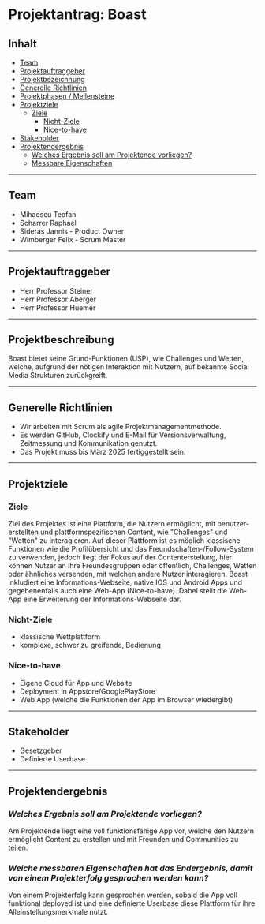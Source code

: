 # Projektantrag: Boast
## Inhalt
- [Team](#team)
- [Projektauftraggeber](#projektauftraggeber)
- [Projektbezeichnung](#projektbezeichnung)
- [Generelle Richtlinien](#richtlinien)
- [Projektphasen / Meilensteine](#meilensteine)
- [Projektziele](#projektziele)
  - [Ziele](#ziele)
	- [Nicht-Ziele](#nichtZiele)
	- [Nice-to-have](#nice)
- [Stakeholder](#stakeholder)
- [Projektendergebnis](#projektendergebnis)
  - [Welches Ergebnis soll am Projektende vorliegen?](#ergebnis)
  - [Messbare Eigenschaften](#messbar)

---

## Team
- Mihaescu Teofan
- Scharrer Raphael
- Sideras Jannis - Product Owner
- Wimberger Felix - Scrum Master

---

## Projektauftraggeber
- Herr Professor Steiner
- Herr Professor Aberger
- Herr Professor Huemer

---

## Projektbeschreibung
Boast bietet seine Grund-Funktionen (USP), wie Challenges und Wetten, welche, aufgrund der nötigen Interaktion mit
Nutzern, auf bekannte Social Media Strukturen zurückgreift.

---

<a id="richtlinien"></a>
## Generelle Richtlinien
- Wir arbeiten mit Scrum als agile Projektmanagementmethode.
- Es werden GitHub, Clockify und E-Mail für Versionsverwaltung, Zeitmessung und Kommunikation genutzt.
- Das Projekt muss bis März 2025 fertiggestellt sein.

---

## Projektziele
### Ziele 
Ziel des Projektes ist eine Plattform, die Nutzern ermöglicht, mit benutzer-erstellten und plattformspezifischen Content,
wie "Challenges" und "Wetten" zu interagieren. Auf dieser Plattform ist es möglich klassische Funktionen wie die
Profilübersicht und das Freundschaften-/Follow-System zu verwenden, jedoch liegt der Fokus auf der Contenterstellung,
hier können Nutzer an ihre Freundesgruppen oder öffentlich, Challenges, Wetten oder ähnliches versenden, mit welchen
andere Nutzer interagieren. Boast inkludiert eine Informations-Webseite, native IOS und Android Apps und gegebenenfalls
auch eine Web-App (Nice-to-have). Dabei stellt die Web-App eine Erweiterung der Informations-Webseite dar.

<a id="nichtZiele"></a>
### Nicht-Ziele
- klassische Wettplattform
- komplexe, schwer zu greifende, Bedienung

<a id="nice"></a>
### Nice-to-have 
- Eigene Cloud für App und Website
- Deployment in Appstore/GooglePlayStore
- Web App (welche die Funktionen der App im Browser wiedergibt)

---

## Stakeholder
- Gesetzgeber
- Definierte Userbase

---

## Projektendergebnis
<a id="ergebnis"></a>
### *Welches Ergebnis soll am Projektende vorliegen?*
Am Projektende liegt eine voll funktionsfähige App vor, welche den Nutzern ermöglicht Content zu erstellen und mit
Freunden und Communities zu teilen.

<a id="messbar"></a>
### *Welche messbaren Eigenschaften hat das Endergebnis, damit von einem Projekterfolg gesprochen werden kann?*
Von einem Projekterfolg kann gesprochen werden, sobald die App voll funktional deployed ist und eine definierte Userbase
diese Plattform für ihre Alleinstellungsmerkmale nutzt.

